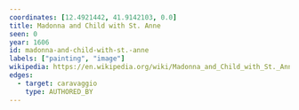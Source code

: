 ```yaml
---
coordinates: [12.4921442, 41.9142103, 0.0]
title: Madonna and Child with St. Anne
seen: 0
year: 1606
id: madonna-and-child-with-st.-anne
labels: ["painting", "image"]
wikipedia: https://en.wikipedia.org/wiki/Madonna_and_Child_with_St._Anne_(Dei_Palafrenieri)_(Caravaggio)
edges:
  - target: caravaggio
    type: AUTHORED_BY
---
```

